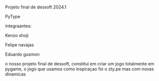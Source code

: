 Projeto final de dessoft 2024.1

PyType

integraantes:

Kenzo shoji

Felipe navajas

Eduardo gusmon

o nosso projeto final de dessoft, constitui em criar um jogo totalmente em pygame, o jogo que usamos como inspiraçao foi o zty.pe mas com novas dinamicas
